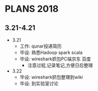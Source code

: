 # PLANS 2018
## 3.21-4.21
- 3.21
    - 工作: qunar投递简历
    - 毕设: 熟悉Hadoop spark scala
    - 毕设: wireshark抓包PC端京东 百度
        - 注意过程,记录笔记,方便日后整理
- 3.22
    - 毕设:  wireshark抓包整理到wiki
    - 毕设: 到实验室讨论

